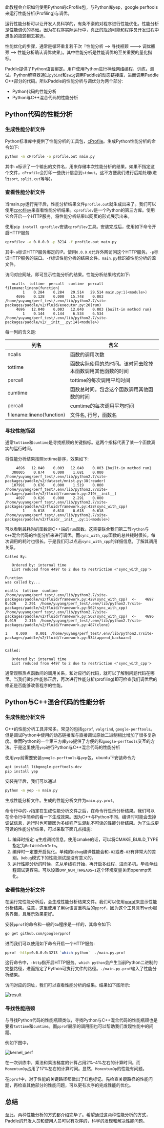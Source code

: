 此教程会介绍如何使用Python的cProfile包，与Python库yep，google perftools来运行性能分析(Profiling)与调优。

运行性能分析可以让开发人员科学的，有条不紊的对程序进行性能优化。性能分析是性能调优的基础。因为在程序实际运行中，真正的瓶颈可能和程序员开发过程中想象的瓶颈相去甚远。

性能优化的步骤，通常是循环重复若干次『性能分析 --> 寻找瓶颈 ---> 调优瓶颈 --> 性能分析确认调优效果』。其中性能分析是性能调优的至关重要的量化指标。

Paddle提供了Python语言绑定。用户使用Python进行神经网络编程，训练，测试。Python解释器通过`pybind`和`swig`调用Paddle的动态链接库，进而调用Paddle C++部分的代码。所以Paddle的性能分析与调优分为两个部分:

* Python代码的性能分析
* Python与C++混合代码的性能分析


## Python代码的性能分析

### 生成性能分析文件

Python标准库中提供了性能分析的工具包，[cProfile](https://docs.python.org/2/library/profile.html)。生成Python性能分析的命令如下:

```bash
python -m cProfile -o profile.out main.py
```

其中`-o`标识了一个输出的文件名，用来存储本次性能分析的结果。如果不指定这个文件，`cProfile`会打印一些统计信息到`stdout`。这不方便我们进行后期处理(进行`sort`, `split`, `cut`等等)。

### 查看性能分析文件

当main.py运行完毕后，性能分析结果文件`profile.out`就生成出来了。我们可以使用[cprofilev](https://github.com/ymichael/cprofilev)来查看性能分析结果。`cprofilev`是一个Python的第三方库。使用它会开启一个HTTP服务，将性能分析结果以网页的形式展示出来。

使用`pip install cprofilev`安装`cprofilev`工具。安装完成后，使用如下命令开启HTTP服务

```bash
cprofilev -a 0.0.0.0 -p 3214 -f profile.out main.py
```

其中`-a`标识HTTP服务绑定的IP。使用`0.0.0.0`允许外网访问这个HTTP服务。`-p`标识HTTP服务的端口。`-f`标识性能分析的结果文件。`main.py`标识被性能分析的源文件。

访问对应网址，即可显示性能分析的结果。性能分析结果格式如下:

```text
   ncalls  tottime  percall  cumtime  percall filename:lineno(function)
        1    0.284    0.284   29.514   29.514 main.py:1(<module>)
     4696    0.128    0.000   15.748    0.003 /home/yuyang/perf_test/.env/lib/python2.7/site-packages/paddle/v2/fluid/executor.py:20(run)
     4696   12.040    0.003   12.040    0.003 {built-in method run}
        1    0.144    0.144    6.534    6.534 /home/yuyang/perf_test/.env/lib/python2.7/site-packages/paddle/v2/__init__.py:14(<module>)
```

每一列的含义是:

| 列名 | 含义 |
| --- | --- |
| ncalls | 函数的调用次数 |
| tottime | 函数实际使用的总时间。该时间去除掉本函数调用其他函数的时间 |
| percall | tottime的每次调用平均时间 |
| cumtime | 函数总时间。包含这个函数调用其他函数的时间 |
| percall | cumtime的每次调用平均时间 |
| filename:lineno(function) | 文件名, 行号，函数名 |


### 寻找性能瓶颈

通常`tottime`和`cumtime`是寻找瓶颈的关键指标。这两个指标代表了某一个函数真实的运行时间。

将性能分析结果按照tottime排序，效果如下:

```text
     4696   12.040    0.003   12.040    0.003 {built-in method run}
   300005    0.874    0.000    1.681    0.000 /home/yuyang/perf_test/.env/lib/python2.7/site-packages/paddle/v2/dataset/mnist.py:38(reader)
   107991    0.676    0.000    1.519    0.000 /home/yuyang/perf_test/.env/lib/python2.7/site-packages/paddle/v2/fluid/framework.py:219(__init__)
     4697    0.626    0.000    2.291    0.000 /home/yuyang/perf_test/.env/lib/python2.7/site-packages/paddle/v2/fluid/framework.py:428(sync_with_cpp)
        1    0.618    0.618    0.618    0.618 /home/yuyang/perf_test/.env/lib/python2.7/site-packages/paddle/v2/fluid/__init__.py:1(<module>)

```

可以看到最耗时的函数是C++端的`run`函数。这需要联合我们第二节`Python`与`C++`混合代码的性能分析来进行调优。而`sync_with_cpp`函数的总共耗时很长，每次调用的耗时也很长。于是我们可以点击`sync_with_cpp`的详细信息，了解其调用关系。

```text
Called By:

   Ordered by: internal time
   List reduced from 4497 to 2 due to restriction <'sync_with_cpp'>

Function                                                                                                 was called by...
                                                                                                             ncalls  tottime  cumtime
/home/yuyang/perf_test/.env/lib/python2.7/site-packages/paddle/v2/fluid/framework.py:428(sync_with_cpp)  <-    4697    0.626    2.291  /home/yuyang/perf_test/.env/lib/python2.7/site-packages/paddle/v2/fluid/framework.py:562(sync_with_cpp)
/home/yuyang/perf_test/.env/lib/python2.7/site-packages/paddle/v2/fluid/framework.py:562(sync_with_cpp)  <-    4696    0.019    2.316  /home/yuyang/perf_test/.env/lib/python2.7/site-packages/paddle/v2/fluid/framework.py:487(clone)
                                                                                                                  1    0.000    0.001  /home/yuyang/perf_test/.env/lib/python2.7/site-packages/paddle/v2/fluid/framework.py:534(append_backward)


Called:

   Ordered by: internal time
   List reduced from 4497 to 2 due to restriction <'sync_with_cpp'>
```

通常观察热点函数间的调用关系，和对应行的代码，就可以了解到问题代码在哪里。当我们做出性能修正后，再次进行性能分析(profiling)即可检查我们调优后的修正是否能够改善程序的性能。



## Python与C++混合代码的性能分析

### 生成性能分析文件

C++的性能分析工具非常多。常见的包括`gprof`, `valgrind`, `google-perftools`。但是调试Python中使用的动态链接库与直接调试原始二进制相比增加了很多复杂度。幸而Python的一个第三方库`yep`提供了方便的和`google-perftools`交互的方法。于是这里使用`yep`进行Python与C++混合代码的性能分析

使用`yep`前需要安装`google-perftools`与`yep`包。ubuntu下安装命令为

```bash
apt install libgoogle-perftools-dev
pip install yep
```

安装完毕后，我们可以通过

```bash
python -m yep -v main.py
```

生成性能分析文件。生成的性能分析文件为`main.py.prof`。

命令行中的`-v`指定在生成性能分析文件之后，在命令行显示分析结果。我们可以在命令行中简单的看一下生成效果。因为C++与Python不同，编译时可能会去掉调试信息，运行时也可能因为多线程产生混乱不可读的性能分析结果。为了生成更可读的性能分析结果，可以采取下面几点措施:

1. 编译时指定`-g`生成调试信息。使用cmake的话，可以将CMAKE_BUILD_TYPE指定为`RelWithDebInfo`。
2. 编译时一定要开启优化。单纯的`Debug`编译性能会和`-O2`或者`-O3`有非常大的差别。`Debug`模式下的性能测试是没有意义的。
3. 运行性能分析的时候，先从单线程开始，再开启多线程，进而多机。毕竟单线程调试更容易。可以设置`OMP_NUM_THREADS=1`这个环境变量关闭openmp优化。

### 查看性能分析文件

在运行完性能分析后，会生成性能分析结果文件。我们可以使用[pprof](https://github.com/google/pprof)来显示性能分析结果。注意，这里使用了用`Go`语言重构后的`pprof`，因为这个工具具有web服务界面，且展示效果更好。

安装`pprof`的命令和一般的`Go`程序是一样的，其命令如下:

```bash
go get github.com/google/pprof
```

进而我们可以使用如下命令开启一个HTTP服务:

```bash
pprof -http=0.0.0.0:3213 `which python`  ./main.py.prof
```

这行命令中，`-http`指开启HTTP服务。`which python`会产生当前Python二进制的完整路径，进而指定了Python可执行文件的路径。`./main.py.prof`输入了性能分析结果。

访问对应的网址，我们可以查看性能分析的结果。结果如下图所示:

![result](./pprof_1.png)


### 寻找性能瓶颈

与寻找Python代码的性能瓶颈类似，寻找Python与C++混合代码的性能瓶颈也是要看`tottime`和`cumtime`。而`pprof`展示的调用图也可以帮助我们发现性能中的问题。

例如下图中，

![kernel_perf](./pprof_2.png)

在一次训练中，乘法和乘法梯度的计算占用2%-4%左右的计算时间。而`MomentumOp`占用了17%左右的计算时间。显然，`MomentumOp`的性能有问题。

在`pprof`中，对于性能的关键路径都做出了红色标记。先检查关键路径的性能问题，再检查其他部分的性能问题，可以更有次序的完成性能的优化。

## 总结

至此，两种性能分析的方式都介绍完毕了。希望通过这两种性能分析的方式，Paddle的开发人员和使用人员可以有次序的，科学的发现和解决性能问题。
